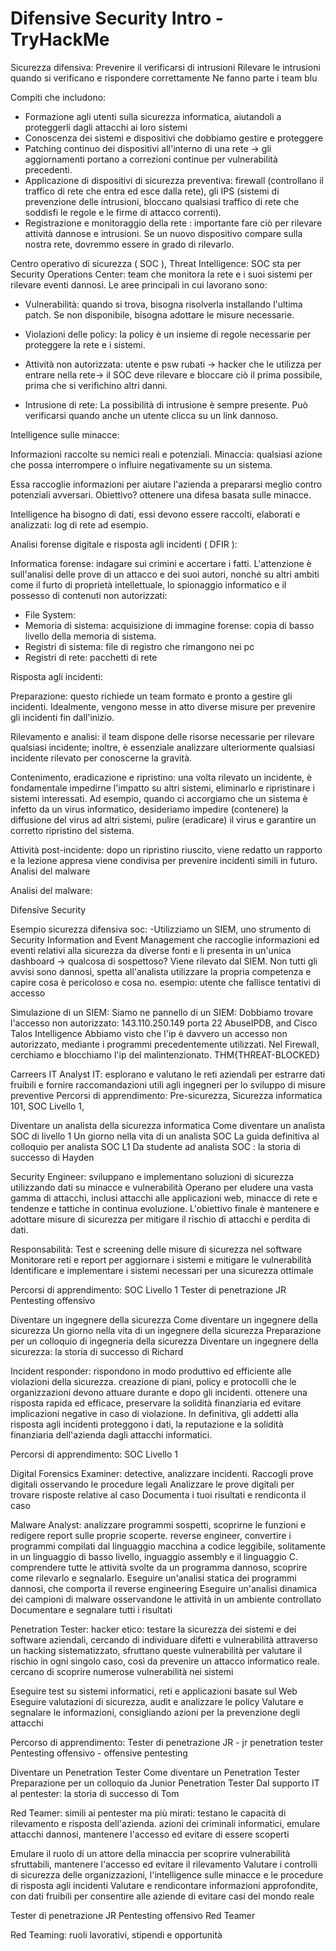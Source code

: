 # Difensive Security Intro - TryHackMe

Sicurezza difensiva:
  Prevenire il verificarsi di intrusioni
  Rilevare le intrusioni quando si verificano e rispondere correttamente
Ne fanno parte i team blu

Compiti che includono: 
- Formazione agli utenti sulla sicurezza informatica, aiutandoli a proteggerli dagli attacchi ai loro sistemi
- Conoscenza dei sistemi e dispositivi che dobbiamo gestire e proteggere
- Patching continuo dei dispositivi all'interno di una rete -> gli aggiornamenti portano a correzioni continue per vulnerabilità precedenti.
- Applicazione di dispositivi di sicurezza preventiva: firewall (controllano il traffico di rete che entra ed esce dalla rete), gli IPS (sistemi di prevenzione delle intrusioni, bloccano qualsiasi traffico di rete che soddisfi le regole e le firme di attacco correnti).
- Registrazione e monitoraggio della rete : importante fare ciò per rilevare attività dannose e intrusioni. Se un nuovo dispositivo compare sulla nostra rete, dovremmo essere in grado di rilevarlo.

Centro operativo di sicurezza ( SOC ), Threat Intelligence:
 SOC sta per Security Operations Center: team che monitora la rete e i suoi sistemi per rilevare eventi dannosi. Le aree principali in cui lavorano sono:

 - Vulnerabilità: quando si trova, bisogna risolverla installando l'ultima patch. Se non disponibile, bisogna adottare le misure necessarie.

 - Violazioni delle policy: la policy è un insieme di regole necessarie per proteggere la rete e i sistemi.

 - Attività non autorizzata: utente e psw rubati -> hacker che le utilizza per entrare nella rete-> il SOC deve rilevare e bloccare ciò il prima possibile, prima che si verifichino altri danni.

 - Intrusione di rete: La possibilità di intrusione è sempre presente. Può verificarsi quando anche un utente clicca su un link dannoso.



Intelligence sulle minacce:

Informazioni raccolte su nemici reali e potenziali.
Minaccia: qualsiasi azione che possa interrompere o influire negativamente su un sistema.

Essa raccoglie informazioni per aiutare l'azienda a prepararsi meglio contro potenziali avversari. 
Obiettivo? ottenere una difesa basata sulle minacce.

Intelligence ha bisogno di dati, essi devono essere raccolti, elaborati e analizzati: log di rete ad esempio.

Analisi forense digitale e risposta agli incidenti ( DFIR ):

Informatica forense:
indagare sui crimini e accertare i fatti.
L'attenzione è sull'analisi delle prove di un attacco e dei suoi autori, nonché su altri ambiti come il furto di proprietà intellettuale, lo spionaggio informatico e il possesso di contenuti non autorizzati:

- File System: 
- Memoria di sistema: acquisizione di immagine forense: copia di basso livello della memoria di sistema.
- Registri di sistema: file di registro che rimangono nei pc
- Registri di rete: pacchetti di rete

Risposta agli incidenti:

Preparazione: questo richiede un team formato e pronto a gestire gli incidenti. Idealmente, vengono messe in atto diverse misure per prevenire gli incidenti fin dall'inizio.

Rilevamento e analisi: il team dispone delle risorse necessarie per rilevare qualsiasi incidente; inoltre, è essenziale analizzare ulteriormente qualsiasi incidente rilevato per conoscerne la gravità.

Contenimento, eradicazione e ripristino: una volta rilevato un incidente, è fondamentale impedirne l'impatto su altri sistemi, eliminarlo e ripristinare i sistemi interessati. Ad esempio, quando ci accorgiamo che un sistema è infetto da un virus informatico, desideriamo impedire (contenere) la diffusione del virus ad altri sistemi, pulire (eradicare) il virus e garantire un corretto ripristino del sistema.

Attività post-incidente: dopo un ripristino riuscito, viene redatto un rapporto e la lezione appresa viene condivisa per prevenire incidenti simili in futuro.
Analisi del malware


Analisi del malware: 

Difensive Security

Esempio sicurezza difensiva soc:
-Utilizziamo un SIEM, uno strumento di Security Information and Event Management che raccoglie informazioni ed eventi relativi alla sicurezza da diverse fonti e li presenta in un'unica dashboard -> qualcosa di sospettoso? Viene rilevato dal SIEM.
Non tutti gli avvisi sono dannosi, spetta all'analista utilizzare la propria competenza e capire cosa è pericoloso e cosa no.
esempio: utente che fallisce tentativi di accesso

Simulazione di un SIEM:
Siamo ne pannello di un SIEM:
Dobbiamo trovare l'accesso non autorizzato: 143.110.250.149 porta 22
AbuseIPDB, and Cisco Talos Intelligence
Abbiamo visto che l'ip è davvero un accesso non autorizzato, mediante i programmi precedentemente utilizzati.
Nel Firewall, cerchiamo e blocchiamo l'ip del malintenzionato.
THM{THREAT-BLOCKED}

Carreers IT
Analyst IT: esplorano e valutano le reti aziendali per estrarre dati fruibili e fornire raccomandazioni utili agli ingegneri per lo sviluppo di misure preventive
Percorsi di apprendimento: Pre-sicurezza, Sicurezza informatica 101, SOC Livello 1,
	
Diventare un analista della sicurezza informatica
	Come diventare un analista SOC di livello 1
	Un giorno nella vita di un analista SOC
	La guida definitiva al colloquio per analista SOC L1
	Da studente ad analista SOC : la storia di successo di Hayden

Security Engineer: sviluppano e implementano soluzioni di sicurezza utilizzando dati su minacce e vulnerabilità
Operano per eludere una vasta gamma di attacchi, inclusi attacchi alle applicazioni web, minacce di rete e tendenze e tattiche in continua evoluzione. L'obiettivo finale è mantenere e adottare misure di sicurezza per mitigare il rischio di attacchi e perdita di dati.

Responsabilità: Test e screening delle misure di sicurezza nel software
Monitorare reti e report per aggiornare i sistemi e mitigare le vulnerabilità
Identificare e implementare i sistemi necessari per una sicurezza ottimale

Percorsi di apprendimento:
SOC Livello 1
Tester di penetrazione JR
Pentesting offensivo

Diventare un ingegnere della sicurezza
Come diventare un ingegnere della sicurezza
Un giorno nella vita di un ingegnere della sicurezza
Preparazione per un colloquio di ingegneria della sicurezza
Diventare un ingegnere della sicurezza: la storia di successo di Richard

Incident responder: rispondono in modo produttivo ed efficiente alle violazioni della sicurezza. creazione di piani, policy e protocolli che le organizzazioni devono attuare durante e dopo gli incidenti. 
ottenere una risposta rapida ed efficace, preservare la solidità finanziaria ed evitare implicazioni negative in caso di violazione. In definitiva, gli addetti alla risposta agli incidenti proteggono i dati, la reputazione e la solidità finanziaria dell'azienda dagli attacchi informatici.

Percorsi di apprendimento:
SOC Livello 1

Digital Forensics Examiner: detective, analizzare incidenti.
Raccogli prove digitali osservando le procedure legali
Analizzare le prove digitali per trovare risposte relative al caso
Documenta i tuoi risultati e rendiconta il caso

Malware Analyst: analizzare programmi sospetti, scoprirne le funzioni e redigere report sulle proprie scoperte.
reverse engineer, convertire i programmi compilati dal linguaggio macchina a codice leggibile, solitamente in un linguaggio di basso livello, inguaggio assembly e il linguaggio C. comprendere tutte le attività svolte da un programma dannoso, scoprire come rilevarlo e segnalarlo.
Eseguire un'analisi statica dei programmi dannosi, che comporta il reverse engineering
Eseguire un'analisi dinamica dei campioni di malware osservandone le attività in un ambiente controllato
Documentare e segnalare tutti i risultati

Penetration Tester: hacker etico: testare la sicurezza dei sistemi e dei software aziendali, cercando di individuare difetti e vulnerabilità attraverso un hacking sistematizzato, sfruttano queste vulnerabilità per valutare il rischio in ogni singolo caso, così da prevenire un attacco informatico reale. cercano di scoprire numerose vulnerabilità nei sistemi 

Eseguire test su sistemi informatici, reti e applicazioni basate sul Web
Eseguire valutazioni di sicurezza, audit e analizzare le policy
Valutare e segnalare le informazioni, consigliando azioni per la prevenzione degli attacchi

Percorso di apprendimento:
Tester di penetrazione JR - jr penetration tester
Pentesting offensivo - offensive pentesting

Diventare un Penetration Tester
Come diventare un Penetration Tester
Preparazione per un colloquio da Junior Penetration Tester
Dal supporto IT al pentester: la storia di successo di Tom

Red Teamer: simili ai pentester ma più mirati: testano le capacità di rilevamento e risposta dell'azienda. azioni dei criminali informatici, emulare attacchi dannosi, mantenere l'accesso ed evitare di essere scoperti

Emulare il ruolo di un attore della minaccia per scoprire vulnerabilità sfruttabili, mantenere l'accesso ed evitare il rilevamento
Valutare i controlli di sicurezza delle organizzazioni, l'intelligence sulle minacce e le procedure di risposta agli incidenti
Valutare e rendicontare informazioni approfondite, con dati fruibili per consentire alle aziende di evitare casi del mondo reale

Tester di penetrazione JR
Pentesting offensivo
Red Teamer

Red Teaming: ruoli lavorativi, stipendi e opportunità

